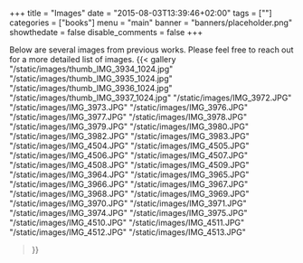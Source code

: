 +++
title = "Images"
date = "2015-08-03T13:39:46+02:00"
tags = [""]
categories = ["books"]
menu = "main"
banner = "banners/placeholder.png"
showthedate = false
disable_comments = false
+++

Below are several images from previous works. Please feel free to reach out for a more detailed list of images.
{{< gallery
"/static/images/thumb_IMG_3934_1024.jpg"
"/static/images/thumb_IMG_3935_1024.jpg"
"/static/images/thumb_IMG_3936_1024.jpg"
"/static/images/thumb_IMG_3937_1024.jpg"
"/static/images/IMG_3972.JPG"
"/static/images/IMG_3973.JPG"
"/static/images/IMG_3976.JPG"
"/static/images/IMG_3977.JPG"
"/static/images/IMG_3978.JPG"
"/static/images/IMG_3979.JPG"
"/static/images/IMG_3980.JPG"
"/static/images/IMG_3982.JPG"
"/static/images/IMG_3983.JPG"
"/static/images/IMG_4504.JPG"
"/static/images/IMG_4505.JPG"
"/static/images/IMG_4506.JPG"
"/static/images/IMG_4507.JPG"
"/static/images/IMG_4508.JPG"
"/static/images/IMG_4509.JPG"
"/static/images/IMG_3964.JPG"
"/static/images/IMG_3965.JPG"
"/static/images/IMG_3966.JPG"
"/static/images/IMG_3967.JPG"
"/static/images/IMG_3968.JPG"
"/static/images/IMG_3969.JPG"
"/static/images/IMG_3970.JPG"
"/static/images/IMG_3971.JPG"
"/static/images/IMG_3974.JPG"
"/static/images/IMG_3975.JPG"
"/static/images/IMG_4510.JPG"
"/static/images/IMG_4511.JPG"
"/static/images/IMG_4512.JPG"
"/static/images/IMG_4513.JPG"

 >}}
